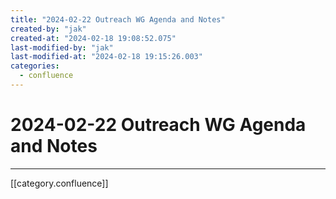 ```yaml
---
title: "2024-02-22 Outreach WG Agenda and Notes"
created-by: "jak"
created-at: "2024-02-18 19:08:52.075"
last-modified-by: "jak"
last-modified-at: "2024-02-18 19:15:26.003"
categories:
  - confluence
---
```


# 2024-02-22 Outreach WG Agenda and Notes


---

[[category.confluence]]
